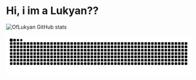 # Hi, i im a Lukyan??

![OfLukyan GitHub stats](https://github-readme-stats.vercel.app/api?username=OfLukyan&show_icons=true&theme=onedark)

<picture align="center">
  <source media="(prefers-color-scheme: dark)" srcset="https://raw.githubusercontent.com/OfLukyan/OfLukyan/output/github-contribution-grid-snake-dark.svg">
  <source media="(prefers-color-scheme: light)" srcset="https://raw.githubusercontent.com/OfLukyan/OfLukyan/output/github-contribution-grid-snake-dark.svg">
  <img align="center" alt="github contribution grid snake animation" src="https://raw.githubusercontent.com/OfLukyan/OfLukyan/output/github-contribution-grid-snake.svg">
</picture>
